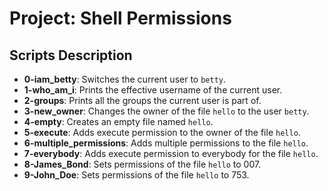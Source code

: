 # Project: Shell Permissions

## Scripts Description
* **0-iam_betty**: Switches the current user to `betty`.
* **1-who_am_i**: Prints the effective username of the current user.
* **2-groups**: Prints all the groups the current user is part of.
* **3-new_owner**: Changes the owner of the file `hello` to the user `betty`.
* **4-empty**: Creates an empty file named `hello`.
* **5-execute**: Adds execute permission to the owner of the file `hello`.
* **6-multiple_permissions**: Adds multiple permissions to the file `hello`.
* **7-everybody**: Adds execute permission to everybody for the file `hello`.
* **8-James_Bond**: Sets permissions of the file `hello` to 007.
* **9-John_Doe**: Sets permissions of the file `hello` to 753.
